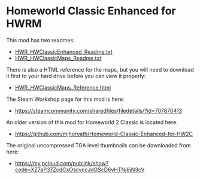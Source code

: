 # Homeworld Classic Enhanced for HWRM

This mod has two readmes:

* [HWR_HWClassicEnhanced_Readme.txt](DataHWCE/HWR_HWClassicEnhanced_Readme.txt)
* [HWR_HWClassicMaps_Readme.txt](DataHWCE/HWR_HWClassicMaps_Readme.txt)

There is also a HTML reference for the maps, but you will need to download it first to your hard drive before you can view it properly:

* [HWR_HWClassicMaps_Reference.html](DataHWCE/HWR_HWClassicMaps_Reference.html)

The Steam Workshop page for this mod is here:

* https://steamcommunity.com/sharedfiles/filedetails/?id=707870413

An older version of this mod for Homeworld 2 Classic is located here:

* https://github.com/mjhorvath/Homeworld-Classic-Enhanced-for-HW2C

The original uncompressed TGA level thumbnails can be downloaded from here:

* https://my.pcloud.com/publink/show?code=XZ7aP37ZcdCxOscvccJdGScD6vHTNj8jN3cV
